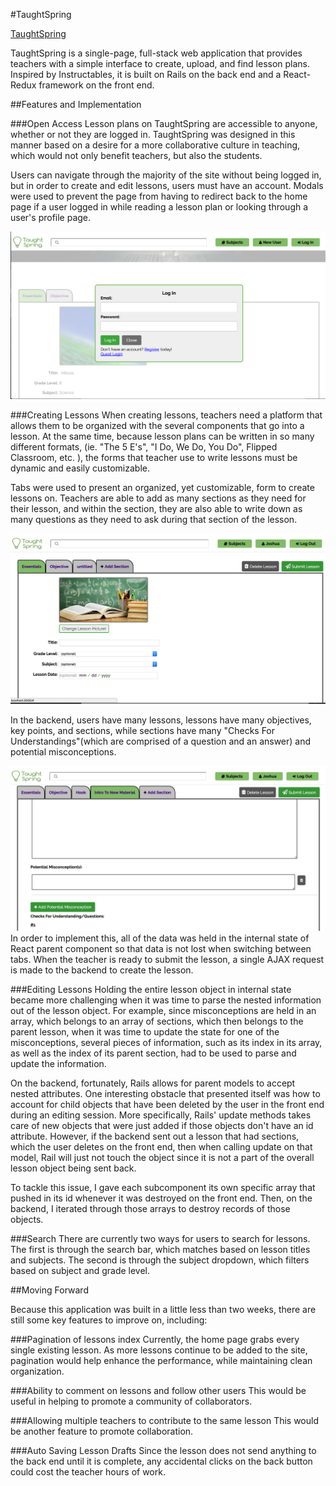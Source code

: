 #TaughtSpring

[TaughtSpring](https://www.taughtspring.herokuapp.com "TaughtSpring")



TaughtSpring is a single-page, full-stack web application that provides teachers with a simple interface to create, upload, and find lesson plans. Inspired by Instructables, it is built on Rails on the back end and a React-Redux framework on the front end.

##Features and Implementation

###Open Access
Lesson plans on TaughtSpring are accessible to anyone, whether or not they are logged in. TaughtSpring was designed in this manner based on a desire for a more collaborative culture in teaching, which would not only benefit teachers, but also the students.

Users can navigate through the majority of the site without being logged in, but in order to create and edit lessons, users must have an account. Modals were used to prevent the page from having to redirect back to the home page if a user logged in while reading a lesson plan or looking through a user's profile page.


![Login Modal](./docs/pictures/login.png?raw=true "Login")

###Creating Lessons
When creating lessons, teachers need a platform that allows them to be organized with the several components that go into a lesson. At the same time, because lesson plans can be written in so many different formats, (ie. "The 5 E's", "I Do, We Do, You Do", Flipped Classroom, etc. ), the forms that teacher use to write lessons must be dynamic and easily customizable.

Tabs were used to present an organized, yet customizable, form to create lessons on. Teachers are able to add as many sections as they need for their lesson, and within the section, they are also able to write down as many questions as they need to ask during that section of the lesson.

![Create Form](./docs/pictures/create.png?raw=true "Create")

In the backend, users have many lessons, lessons have many objectives, key points, and sections, while sections have many "Checks For Understandings"(which are comprised of a question and an answer) and potential misconceptions.

![Multiple Tabs](./docs/pictures/tabs.png?raw=true "Tabs")
In order to implement this, all of the data was held in the internal state of React parent component so that data is not lost when switching between tabs. When the teacher is ready to submit the lesson, a single AJAX request is made to the backend to create the lesson.

###Editing Lessons
Holding the entire lesson object in internal state became more challenging when it was time to parse the nested information out of the lesson object. For example, since misconceptions are held in an array, which belongs to an array of sections, which then belongs to the parent lesson, when it was time to update the state for one of the misconceptions, several pieces of information, such
as its index in its array, as well as the index of its parent section, had to be used to parse and update the information.

On the backend, fortunately, Rails allows for parent models to accept nested attributes. One interesting obstacle that presented itself was how to account for child objects that have been deleted by the user in the front end during an editing session. More specifically, Rails' update methods takes care of new objects that were just added if those objects don't have an id attribute. However, if the backend sent out a lesson that had sections, which the user deletes on the front end, then when calling update on that model, Rail will just not touch the object since it is not a part of the overall lesson object being sent back.

To tackle this issue, I gave each subcomponent its own specific array that pushed in its id whenever it was destroyed on the front end. Then, on the backend, I iterated through those arrays to destroy records of those objects.

###Search
There are currently two ways for users to search for lessons. The first is through the search bar, which matches based on lesson titles and subjects. The second is through the subject dropdown, which filters based on subject and grade level.

##Moving Forward

Because this application was built in a little less than two weeks, there are still some key features to improve on, including:

###Pagination of lessons index
Currently, the home page grabs every single existing lesson. As more lessons continue to be added to the site, pagination would help enhance the performance, while maintaining clean organization.

###Ability to comment on lessons and follow other users
This would be useful in helping to promote a community of collaborators.

###Allowing multiple teachers to contribute to the same lesson
This would be another feature to promote collaboration.

###Auto Saving Lesson Drafts
Since the lesson does not send anything to the back end until it is complete, any accidental clicks on the back button could cost the teacher hours of work.
